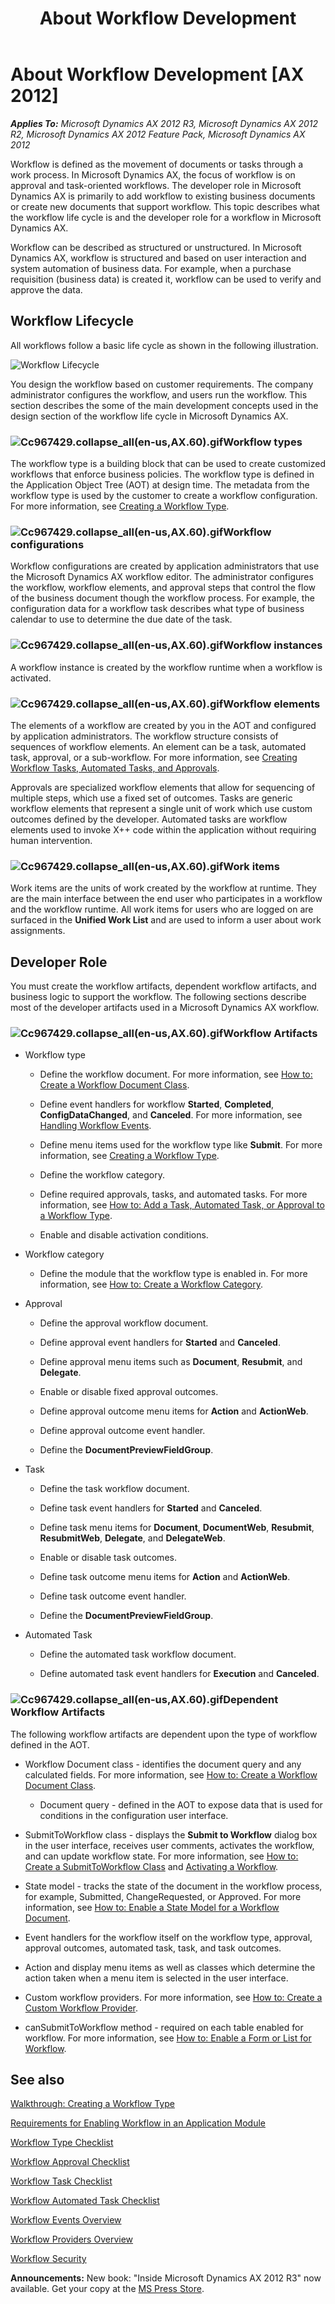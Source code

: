﻿---
title: About Workflow Development
TOCTitle: About Workflow Development
ms:assetid: dab84362-fe13-4873-ab9d-d4b6dcbd13ba
ms:mtpsurl: https://msdn.microsoft.com/en-us/library/Cc967429(v=AX.60)
ms:contentKeyID: 35252071
ms.date: 05/18/2015
mtps_version: v=AX.60
---

# About Workflow Development [AX 2012]


_**Applies To:** Microsoft Dynamics AX 2012 R3, Microsoft Dynamics AX 2012 R2, Microsoft Dynamics AX 2012 Feature Pack, Microsoft Dynamics AX 2012_

Workflow is defined as the movement of documents or tasks through a work process. In Microsoft Dynamics AX, the focus of workflow is on approval and task-oriented workflows. The developer role in Microsoft Dynamics AX is primarily to add workflow to existing business documents or create new documents that support workflow. This topic describes what the workflow life cycle is and the developer role for a workflow in Microsoft Dynamics AX.

Workflow can be described as structured or unstructured. In Microsoft Dynamics AX, workflow is structured and based on user interaction and system automation of business data. For example, when a purchase requisition (business data) is created it, workflow can be used to verify and approve the data.

## Workflow Lifecycle

All workflows follow a basic life cycle as shown in the following illustration.

![Workflow Lifecycle](images/Cc967429.WorkflowOverview(en-us,AX.60).gif "Workflow Lifecycle")

You design the workflow based on customer requirements. The company administrator configures the workflow, and users run the workflow. This section describes the some of the main development concepts used in the design section of the workflow life cycle in Microsoft Dynamics AX.

### ![Cc967429.collapse\_all(en-us,AX.60).gif](images/Gg863931.collapse_all(en-us,AX.60).gif "Cc967429.collapse_all(en-us,AX.60).gif")Workflow types

The workflow type is a building block that can be used to create customized workflows that enforce business policies. The workflow type is defined in the Application Object Tree (AOT) at design time. The metadata from the workflow type is used by the customer to create a workflow configuration. For more information, see [Creating a Workflow Type](creating-a-workflow-type.md).

### ![Cc967429.collapse\_all(en-us,AX.60).gif](images/Gg863931.collapse_all(en-us,AX.60).gif "Cc967429.collapse_all(en-us,AX.60).gif")Workflow configurations

Workflow configurations are created by application administrators that use the Microsoft Dynamics AX workflow editor. The administrator configures the workflow, workflow elements, and approval steps that control the flow of the business document though the workflow process. For example, the configuration data for a workflow task describes what type of business calendar to use to determine the due date of the task.

### ![Cc967429.collapse\_all(en-us,AX.60).gif](images/Gg863931.collapse_all(en-us,AX.60).gif "Cc967429.collapse_all(en-us,AX.60).gif")Workflow instances

A workflow instance is created by the workflow runtime when a workflow is activated.

### ![Cc967429.collapse\_all(en-us,AX.60).gif](images/Gg863931.collapse_all(en-us,AX.60).gif "Cc967429.collapse_all(en-us,AX.60).gif")Workflow elements

The elements of a workflow are created by you in the AOT and configured by application administrators. The workflow structure consists of sequences of workflow elements. An element can be a task, automated task, approval, or a sub-workflow. For more information, see [Creating Workflow Tasks, Automated Tasks, and Approvals](creating-workflow-tasks-automated-tasks-and-approvals.md).

Approvals are specialized workflow elements that allow for sequencing of multiple steps, which use a fixed set of outcomes. Tasks are generic workflow elements that represent a single unit of work which use custom outcomes defined by the developer. Automated tasks are workflow elements used to invoke X++ code within the application without requiring human intervention.

### ![Cc967429.collapse\_all(en-us,AX.60).gif](images/Gg863931.collapse_all(en-us,AX.60).gif "Cc967429.collapse_all(en-us,AX.60).gif")Work items

Work items are the units of work created by the workflow at runtime. They are the main interface between the end user who participates in a workflow and the workflow runtime. All work items for users who are logged on are surfaced in the **Unified Work List** and are used to inform a user about work assignments.

## Developer Role

You must create the workflow artifacts, dependent workflow artifacts, and business logic to support the workflow. The following sections describe most of the developer artifacts used in a Microsoft Dynamics AX workflow.

### ![Cc967429.collapse\_all(en-us,AX.60).gif](images/Gg863931.collapse_all(en-us,AX.60).gif "Cc967429.collapse_all(en-us,AX.60).gif")Workflow Artifacts

  - Workflow type
    
      - Define the workflow document. For more information, see [How to: Create a Workflow Document Class](how-to-create-a-workflow-document-class.md).
    
      - Define event handlers for workflow **Started**, **Completed**, **ConfigDataChanged**, and **Canceled**. For more information, see [Handling Workflow Events](handling-workflow-events.md).
    
      - Define menu items used for the workflow type like **Submit**. For more information, see [Creating a Workflow Type](creating-a-workflow-type.md).
    
      - Define the workflow category.
    
      - Define required approvals, tasks, and automated tasks. For more information, see [How to: Add a Task, Automated Task, or Approval to a Workflow Type](how-to-add-a-task-automated-task-or-approval-to-a-workflow-type.md).
    
      - Enable and disable activation conditions.

  - Workflow category
    
      - Define the module that the workflow type is enabled in. For more information, see [How to: Create a Workflow Category](how-to-create-a-workflow-category.md).

  - Approval
    
      - Define the approval workflow document.
    
      - Define approval event handlers for **Started** and **Canceled**.
    
      - Define approval menu items such as **Document**, **Resubmit**, and **Delegate**.
    
      - Enable or disable fixed approval outcomes.
    
      - Define approval outcome menu items for **Action** and **ActionWeb**.
    
      - Define approval outcome event handler.
    
      - Define the **DocumentPreviewFieldGroup**.

  - Task
    
      - Define the task workflow document.
    
      - Define task event handlers for **Started** and **Canceled**.
    
      - Define task menu items for **Document**, **DocumentWeb**, **Resubmit**, **ResubmitWeb**, **Delegate**, and **DelegateWeb**.
    
      - Enable or disable task outcomes.
    
      - Define task outcome menu items for **Action** and **ActionWeb**.
    
      - Define task outcome event handler.
    
      - Define the **DocumentPreviewFieldGroup**.

  - Automated Task
    
      - Define the automated task workflow document.
    
      - Define automated task event handlers for **Execution** and **Canceled**.

### ![Cc967429.collapse\_all(en-us,AX.60).gif](images/Gg863931.collapse_all(en-us,AX.60).gif "Cc967429.collapse_all(en-us,AX.60).gif")Dependent Workflow Artifacts

The following workflow artifacts are dependent upon the type of workflow defined in the AOT.

  - Workflow Document class - identifies the document query and any calculated fields. For more information, see [How to: Create a Workflow Document Class](how-to-create-a-workflow-document-class.md).
    
      - Document query - defined in the AOT to expose data that is used for conditions in the configuration user interface.

  - SubmitToWorkflow class - displays the **Submit to Workflow** dialog box in the user interface, receives user comments, activates the workflow, and can update workflow state. For more information, see [How to: Create a SubmitToWorkflow Class](how-to-create-a-submittoworkflow-class.md) and [Activating a Workflow](activating-a-workflow.md).

  - State model - tracks the state of the document in the workflow process, for example, Submitted, ChangeRequested, or Approved. For more information, see [How to: Enable a State Model for a Workflow Document](how-to-enable-a-state-model-for-a-workflow-document.md).

  - Event handlers for the workflow itself on the workflow type, approval, approval outcomes, automated task, task, and task outcomes.

  - Action and display menu items as well as classes which determine the action taken when a menu item is selected in the user interface.

  - Custom workflow providers. For more information, see [How to: Create a Custom Workflow Provider](how-to-create-a-custom-workflow-provider.md).

  - canSubmitToWorkflow method - required on each table enabled for workflow. For more information, see [How to: Enable a Form or List for Workflow](how-to-enable-a-form-or-list-for-workflow.md).

## See also

[Walkthrough: Creating a Workflow Type](walkthrough-creating-a-workflow-type.md)

[Requirements for Enabling Workflow in an Application Module](requirements-for-enabling-workflow-in-an-application-module.md)

[Workflow Type Checklist](workflow-type-checklist.md)

[Workflow Approval Checklist](workflow-approval-checklist.md)

[Workflow Task Checklist](workflow-task-checklist.md)

[Workflow Automated Task Checklist](workflow-automated-task-checklist.md)

[Workflow Events Overview](workflow-events-overview.md)

[Workflow Providers Overview](workflow-providers-overview.md)

[Workflow Security](workflow-security.md)

  
**Announcements:** New book: "Inside Microsoft Dynamics AX 2012 R3" now available. Get your copy at the [MS Press Store](https://www.microsoftpressstore.com/store/inside-microsoft-dynamics-ax-2012-r3-9780735685109).

